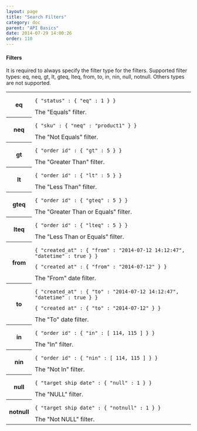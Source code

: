 ```yaml
---
layout: page
title: "Search Filters"
category: doc
parent: "API Basics"
date: 2014-07-29 14:00:26
order: 110
---
```


#### Filters

It is required to always specify the filter type for the filters. Supported filter types: eq, neq, gt, lt, gteq, lteq, from, to, in, nin, null, notnull. Others types are not supported.

<table class="table-striped">
<tr>
  <th>eq</th>
  <td>
  	<pre><code>{ "status" : { "eq" : 1 } }</code></pre>
  	The "Equals" filter.
  </td>	
</tr>
<tr>
  <th>neq</th>
  <td>
  	<pre><code>{ "sku" : { "neq" : "product1" } }</code></pre>
  	The "Not Equals" filter.
  </td>	
</tr>
<tr>
  <th>gt</th>
  <td>
  	<pre><code>{ "order_id" : { "gt" : 5 } }</code></pre>
  	The "Greater Than" filter.
  </td>	
</tr>
<tr>
  <th>lt</th>
  <td>
  	<pre><code>{ "order_id" : { "lt" : 5 } }</code></pre>
  	The "Less Than" filter.
  </td>	
</tr>
<tr>
  <th>gteq</th>
  <td>
  	<pre><code>{ "order_id" : { "gteq" : 5 } }</code></pre>
  	The "Greater Than or Equals" filter.
  </td>	
</tr>
<tr>
  <th>lteq</th>
  <td>
  	<pre><code>{ "order_id" : { "lteq" : 5 } }</code></pre>
  	The "Less Than or Equals" filter.
  </td>	
</tr>
<tr>
  <th>from</th>
  <td>
  	<pre><code>{ "created_at" : { "from" : "2014-07-12 14:12:47", "datetime" : true } }</code></pre>
  	<pre><code>{ "created_at" : { "from" : "2014-07-12" } }</code></pre>
  	The "From" date filter.
  </td>	
</tr>
<tr>
  <th>to</th>
  <td>
  	<pre><code>{ "created_at" : { "to" : "2014-07-12 14:12:47", "datetime" : true } }</code></pre>
  	<pre><code>{ "created_at" : { "to" : "2014-07-12" } }</code></pre>
  	The "To" date filter.
  </td>	
</tr>
<tr>
  <th>in</th>
  <td>
  	<pre><code>{ "order_id" : { "in" : [ 114, 115 ] } }</code></pre>
  	The "In" filter.
  </td>	
</tr>
<tr>
  <th>nin</th>
  <td>
  	<pre><code>{ "order_id" : { "nin" : [ 114, 115 ] } }</code></pre>
  	The "Not In" filter.
  </td>	
</tr>
<tr>
  <th>null</th>
  <td>
  	<pre><code>{ "target_ship_date" : { "null" : 1 } }</code></pre>
  	The "NULL" filter.
  </td>	
</tr>
<tr>
  <th>notnull</th>
  <td>
  	<pre><code>{ "target_ship_date" : { "notnull" : 1 } }</code></pre>
  	The "Not NULL" filter.
  </td>	
</tr>
</table>

